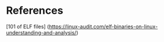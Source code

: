 # References

[101 of ELF files] (https://linux-audit.com/elf-binaries-on-linux-understanding-and-analysis/)
